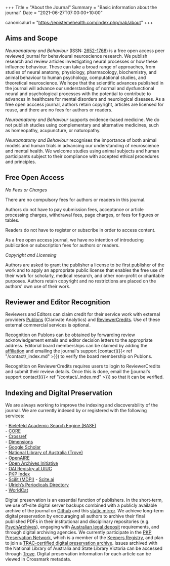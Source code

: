 +++
Title = "About the Journal"
Summary = "Basic information about the journal"
Date = "2021-06-27T07:00:00+10:00"

canonicalurl = "https://epistemehealth.com/index.php/nab/about"
+++

## Aims and Scope

*Neuroanatomy and Behaviour* (ISSN: [2652-1768](https://portal.issn.org/resource/ISSN/2652-1768)) is a free open access peer reviewed journal for behavioural neuroscience research. We publish research and review articles investigating neural processes or how these influence behaviour. These can take a broad range of approaches, from studies of neural anatomy, physiology, pharmacology, biochemistry, and animal behaviour to human psychology, computational studies, and theoretical neuroscience. We hope that the scientific advances published in the journal will advance our understanding of normal and dysfunctional neural and psychological processes with the potential to contribute to advances in healthcare for mental disorders and neurological diseases. As a free open acccess journal, authors retain copyright, articles are licensed for reuse, and there are no fees for authors or readers.

*Neuroanatomy and Behaviour* supports evidence-based medicine. We do not publish studies using complementary and alternative medicines, such as homeopathy, acupuncture, or naturopathy.

*Neuroanatomy and Behaviour* recognises the importance of both animal models and human trials in advancing our understanding of neuroscience and mental health. We welcome studies using animal subjects and human participants subject to their compliance with accepted ethical procedures and principles.

## Free Open Access

*No Fees or Charges*

There are no compulsory fees for authors or readers in this journal.

Authors do not have to pay submission fees, acceptance or article processing charges, withdrawal fees, page charges, or fees for figures or tables.

Readers do not have to register or subscribe in order to access content.

As a free open access journal, we have no intention of introducing publication or subscription fees for authors or readers.

*Copyright and Licensing*

Authors are asked to grant the publisher a license to be first publisher of the work and to apply an appropriate public license that enables the free use of their work for scholarly, medical research, and other non-profit or charitable purposes. Authors retain copyright and no restrictions are placed on the authors' own use of their work.

## Reviewer and Editor Recognition

Reviewers and Editors can claim credit for their service work with external providers [Publons](https://publons.com/journal/479852/neuroanatomy-and-behaviour) (Clarivate Analytics) and [ReviewerCredits](https://www.reviewercredits.com/user/neuroanatomy-and-behavio/). Use of these external commercial services is optional.

Recognition on Publons can be obtained by forwarding review acknowledgement emails and editor decision letters to the appropriate address. Editorial board memberships can be claimed by adding the [affiliation](https://publons.freshdesk.com/support/solutions/articles/12000062047-how-do-i-add-and-verify-my-editorial-board-memberships-on-publons-) and emailing the journal's support [contact]({{< ref "/contact/_index.md" >}}) to verify the board membership on Publons.

Recognition on ReviewerCredits requires users to login to ReviewerCredits and submit their review details. Once this is done, email the [journal's support contact]({{< ref "/contact/_index.md" >}}) so that it can be verified.

## Indexing and Digital Preservation

We are always working to improve the indexing and discoverability of the journal. We are currently indexed by or registered with the following services:

&#45; [Bielefeld Academic Search Engine (BASE)](https://www.base-search.net/Search/Results?q=dccoll:ftjnab)  
&#45; [CORE](https://core.ac.uk/search?q=repositories.id:(14739))  
&#45; [Crossref](https://search.crossref.org/?q=2652-1768)  
&#45; [Dimensions](https://app.dimensions.ai/discover/publication?or_facet_source_title=jour.1367782)  
&#45; [Google Scholar](https://scholar.google.com/scholar?hl=en&as_sdt=0%2C5&q=ISSN%3A2652-1768&btnG=)  
&#45; [National Library of Australia (Trove)](https://trove.nla.gov.au/article/result?q=nuc%3AVEPI)  
&#45; [OpenAIRE](https://explore.openaire.eu/search/dataprovider?datasourceId=openaire____::b7055c07db094c9f82b1cd87d2de0990)  
&#45; [Open Archives Initiative](https://www.openarchives.org/Register/BrowseSites?viewRecord=https://epistemehealth.com/index.php/nab/oai)  
&#45; [OAI Registry at UIUC](https://quest.library.illinois.edu/OAIRegistry/Home/Details/9431)  
&#45; [PKP Index](https://index.pkp.sfu.ca/index.php/browse/index/6175)  
&#45; [Scilit (MDPI)](https://www.scilit.net/journal/4259137)
&#45; [Scite.ai](https://scite.ai/journals/2652-1768)  
&#45; [Ulrich’s Periodicals Directory](https://www.proquest.com/products-services/Ulrichsweb.html)  
&#45; [WorldCat](https://www.worldcat.org/search?q=n2%3A2652-1768)

Digital preservation is an essential function of publishers. In the short-term, we use off-site digital server backups combined with a publicly available archive of the journal on [Github](https://github.com/epistemehealth/neuroanatomy-and-behaviour) and this [static mirror](https://nab.epistemehealth.com). We achieve long-term digital preservation by encouraging all authors to archive their final published PDFs in their institutional and disciplinary repositories (e.g. [PsychArchives](https://www.psycharchives.org/simple-search?query=2652-1768)), engaging with [Australian legal deposit](https://www.nla.gov.au/legal-deposit) requirements, and through digital archiving agencies. We currently participate in the [PKP Preservation Network](https://pkp.sfu.ca/pkp-pn/), which is a member of the [Keepers Registry](https://keepers.issn.org/keepers), and plan to join a [TRAC-certified digital preservation archive](https://www.crl.edu/archiving-preservation/digital-archives). Issues archived with the National Library of Australia and State Library Victoria can be accessed through [Trove](https://nla.gov.au/nla.obj-2057639965). Digital preservation information for each article can be viewed in Crossmark metadata.
